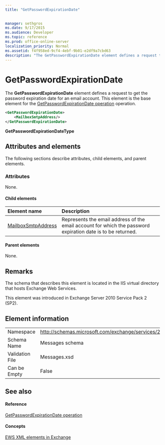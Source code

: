 ```yaml
---
title: "GetPasswordExpirationDate"
 
 
manager: sethgros
ms.date: 9/17/2015
ms.audience: Developer
ms.topic: reference
ms.prod: office-online-server
localization_priority: Normal
ms.assetid: f4f958ed-9cf4-4ebf-9b01-e2df9a7cbd63
description: "The GetPasswordExpirationDate element defines a request to get the password expiration date for an email account. This element is the base element for the GetPasswordExpirationDate operation operation."
---
```


# GetPasswordExpirationDate

The **GetPasswordExpirationDate** element defines a request to get the password expiration date for an email account. This element is the base element for the [GetPasswordExpirationDate operation](getpasswordexpirationdate-operation.md) operation. 
  
```XML
<GetPasswordExpirationDate>
    <MailboxSmtpAddress/>
</GetPasswordExpirationDate>
```

 **GetPasswordExpirationDateType**
## Attributes and elements

The following sections describe attributes, child elements, and parent elements.
  
### Attributes

None.
  
#### Child elements

|**Element name**|**Description**|
|:-----|:-----|
|[MailboxSmtpAddress](mailboxsmtpaddress.md) <br/> |Represents the email address of the email account for which the password expiration date is to be returned.  <br/> |
   
#### Parent elements

None.
  
## Remarks

The schema that describes this element is located in the IIS virtual directory that hosts Exchange Web Services.
  
This element was introduced in Exchange Server 2010 Service Pack 2 (SP2).
  
## Element information

|||
|:-----|:-----|
|Namespace  <br/> |http://schemas.microsoft.com/exchange/services/2006/messages  <br/> |
|Schema Name  <br/> |Messages schema  <br/> |
|Validation File  <br/> |Messages.xsd  <br/> |
|Can be Empty  <br/> |False  <br/> |
   
## See also

#### Reference

[GetPasswordExpirationDate operation](getpasswordexpirationdate-operation.md)
#### Concepts

[EWS XML elements in Exchange](ews-xml-elements-in-exchange.md)

